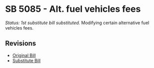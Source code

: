 # SB 5085 - Alt. fuel vehicles fees
*Status: 1st substitute bill substituted.*
Modifying certain alternative fuel vehicles fees.

## Revisions
* [Original Bill](1/)
* [Substitute Bill](S/)